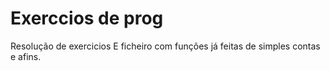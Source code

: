 # Exerccios de prog
 Resolução de exercicios
 E ficheiro com funções já feitas de simples contas e afins.
